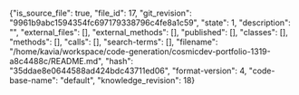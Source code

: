 {"is_source_file": true, "file_id": 17, "git_revision": "9961b9abc1594354fc697179338796c4fe8a1c59", "state": 1, "description": "", "external_files": [], "external_methods": [], "published": [], "classes": [], "methods": [], "calls": [], "search-terms": [], "filename": "/home/kavia/workspace/code-generation/cosmicdev-portfolio-1319-a8c4488c/README.md", "hash": "35ddae8e0644588ad424bdc43711ed06", "format-version": 4, "code-base-name": "default", "knowledge_revision": 18}